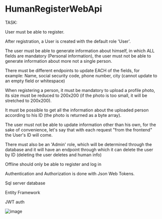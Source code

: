 # HumanRegisterWebApi
TASK: 

User must be able to register.

After registration, a User is created with the default role 'User'.

The user must be able to generate information about himself, in which ALL fields are mandatory (Personal information), the user must not be able to generate information about more
not a single person.

There must be different endpoints to update EACH of the fields, for example: Name, social security code, phone number, city (cannot update to an empty field or
whitespace)

When registering a person, it must be mandatory to upload a profile photo, its size must be reduced to 200x200 (if the photo is too small, it will be stretched to
200x200).

It must be possible to get all the information about the uploaded person according to his ID (the photo is returned as a byte array).

The user must not be able to update information other than his own, for the sake of convenience, let's say that with each request "from the frontend" the User's ID will come.

There must also be an 'Admin' role, which will be determined through the database and it will have an endpoint through which it can delete the user by ID (deleting the user deletes and
human info)

Offline should only be able to register and log in

Authentication and Authorization is done with Json Web Tokens.

Sql server database

Entity Framework

JWT auth

![image](https://github.com/karka1234/HumanRegisterWebApi/assets/5184302/b5094178-02d1-49b4-a3e5-e366c6e9fd8a)
